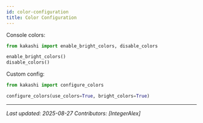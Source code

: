 ```yaml
---
id: color-configuration
title: Color Configuration
---
```


Console colors:

```python
from kakashi import enable_bright_colors, disable_colors

enable_bright_colors()
disable_colors()
```

Custom config:

```python
from kakashi import configure_colors

configure_colors(use_colors=True, bright_colors=True)
```

---

*Last updated: 2025-08-27*
*Contributors: [IntegerAlex]*
